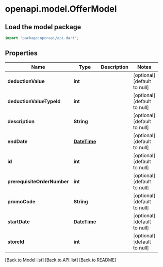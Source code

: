 # openapi.model.OfferModel

## Load the model package
```dart
import 'package:openapi/api.dart';
```

## Properties
Name | Type | Description | Notes
------------ | ------------- | ------------- | -------------
**deductionValue** | **int** |  | [optional] [default to null]
**deductionValueTypeId** | **int** |  | [optional] [default to null]
**description** | **String** |  | [optional] [default to null]
**endDate** | [**DateTime**](DateTime.md) |  | [optional] [default to null]
**id** | **int** |  | [optional] [default to null]
**prerequisiteOrderNumber** | **int** |  | [optional] [default to null]
**promoCode** | **String** |  | [optional] [default to null]
**startDate** | [**DateTime**](DateTime.md) |  | [optional] [default to null]
**storeId** | **int** |  | [optional] [default to null]

[[Back to Model list]](../README.md#documentation-for-models) [[Back to API list]](../README.md#documentation-for-api-endpoints) [[Back to README]](../README.md)



